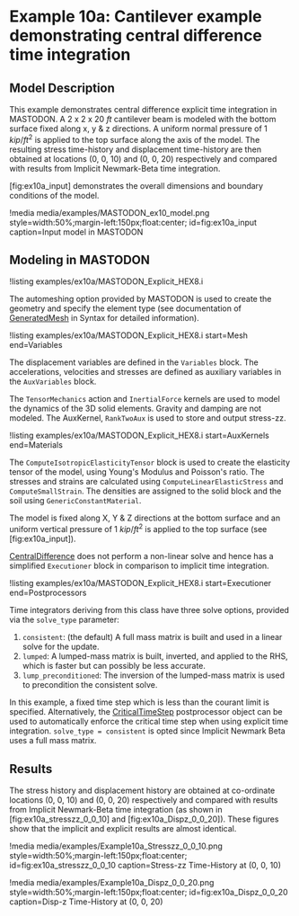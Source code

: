 # Example 10a: Cantilever example demonstrating central difference time integration

## Model Description

This example demonstrates central difference explicit time integration in MASTODON. A 2 x 2 x 20 $ft$ cantilever beam is modeled with the bottom surface fixed along x, y & z directions. A uniform normal pressure of 1 $kip/ft^2$ is applied to the top surface along the axis of the model. The resulting stress time-history and displacement time-history are then obtained at locations (0, 0, 10) and (0, 0, 20) respectively and compared with results from Implicit Newmark-Beta time integration.

[fig:ex10a_input] demonstrates the overall dimensions and boundary conditions of the model.

!media media/examples/MASTODON_ex10_model.png
       style=width:50%;margin-left:150px;float:center;
       id=fig:ex10a_input
       caption=Input model in MASTODON

## Modeling in MASTODON

!listing examples/ex10a/MASTODON_Explicit_HEX8.i

The automeshing option provided by MASTODON is used to create the geometry and specify the element type (see documentation of [GeneratedMesh](mesh/GeneratedMesh.md) in Syntax for detailed information).

!listing examples/ex10a/MASTODON_Explicit_HEX8.i
         start=Mesh
         end=Variables

The displacement variables are defined in the `Variables` block. The accelerations, velocities and stresses are defined as auxiliary variables in the `AuxVariables` block.

The `TensorMechanics` action and `InertialForce` kernels are used to model the dynamics of the 3D solid elements. Gravity and damping are not modeled. The AuxKernel, `RankTwoAux` is used to store and output stress-zz.

!listing examples/ex10a/MASTODON_Explicit_HEX8.i
         start=AuxKernels
         end=Materials

The `ComputeIsotropicElasticityTensor` block is used to create the elasticity tensor of the model, using Young's Modulus and Poisson's ratio. The stresses and strains are calculated using `ComputeLinearElasticStress` and `ComputeSmallStrain`. The densities are assigned to the solid block and the soil using `GenericConstantMaterial`.

The model is fixed along X, Y & Z directions at the bottom surface and an uniform vertical pressure of 1 $kip/ft^2$ is applied to the top surface (see [fig:ex10a_input]).

[CentralDifference](timeintegrators/CentralDifference.md) does not perform a non-linear solve and hence has a simplified `Executioner` block in comparison to implicit time integration.

!listing examples/ex10a/MASTODON_Explicit_HEX8.i
         start=Executioner
         end=Postprocessors

Time integrators deriving from this class have three solve options, provided via the `solve_type` parameter:

1. `consistent`: (the default) A full mass matrix is built and used in a linear solve for the update.
2. `lumped`: A lumped-mass matrix is built, inverted, and applied to the RHS, which is faster but can possibly be less accurate.
3. `lump_preconditioned`: The inversion of the lumped-mass matrix is used to precondition the consistent solve.

In this example, a fixed time step which is less than the courant limit is specified. Alternatively, the [CriticalTimeStep](postprocessors/CriticalTimeStep.md) postprocessor object can be used to automatically enforce the critical time step when using explicit time integration. `solve_type = consistent` is opted since Implicit Newmark Beta uses a full mass matrix.

## Results

The stress history and displacement history are obtained at co-ordinate locations (0, 0, 10) and (0, 0, 20) respectively and compared with results from Implicit Newmark-Beta time integration (as shown in [fig:ex10a_stresszz_0_0_10] and [fig:ex10a_Dispz_0_0_20]). These figures show that the implicit and explicit results are almost identical.


!media media/examples/Example10a_Stresszz_0_0_10.png
       style=width:50%;margin-left:150px;float:center;
       id=fig:ex10a_stresszz_0_0_10
       caption=Stress-zz Time-History at (0, 0, 10)

!media media/examples/Example10a_Dispz_0_0_20.png
       style=width:50%;margin-left:150px;float:center;
       id=fig:ex10a_Dispz_0_0_20
       caption=Disp-z Time-History at (0, 0, 20)
